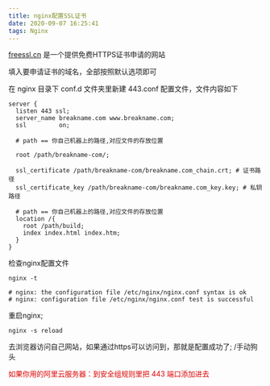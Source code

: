 ```yaml
---
title: nginx配置SSL证书
date: 2020-09-07 16:25:41
tags: Nginx
---
```


[freessl.cn](freessl.cn) 是一个提供免费HTTPS证书申请的网站

<!-- more -->

填入要申请证书的域名，全部按照默认选项即可

在 nginx 目录下 conf.d 文件夹里新建 443.conf 配置文件，文件内容如下 

<!-- more -->

```
server {
  listen 443 ssl;
  server_name breakname.com www.breakname.com;
  ssl         on;

  # path == 你自己机器上的路径,对应文件的存放位置

  root /path/breakname-com/;

  ssl_certificate /path/breakname-com/breakname.com_chain.crt; # 证书路径
  ssl_certificate_key /path/breakname-com/breakname.com_key.key; # 私钥路径

  # path == 你自己机器上的路径,对应文件的存放位置
  location /{
    root /path/build;
    index index.html index.htm;
  }
}

```
检查nginx配置文件 
```shell script
nginx -t

# nginx: the configuration file /etc/nginx/nginx.conf syntax is ok
# nginx: configuration file /etc/nginx/nginx.conf test is successful
```
重启nginx; 
```shell script
nginx -s reload
```
去浏览器访问自己网站，如果通过https可以访问到，那就是配置成功了; /手动狗头

<font color="#dd0000">
如果你用的阿里云服务器：到安全组规则里把 443 端口添加进去
</font>





